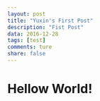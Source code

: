 ```yaml
---
layout: post
title: "Yuxin's First Post"
description: "Fist Post"
data: 2016-12-28
tags: [test]
comments: ture
share: false
---
```


# Hellow World!

